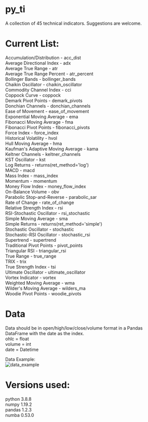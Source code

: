 # py_ti
A collection of 45 technical indicators. Suggestions are welcome.

# Current List:<br />
Accumulation/Distribution - acc_dist<br />
Average Directional Index - adx<br />
Average True Range - atr<br />
Average True Range Percent - atr_percent<br />
Bollinger Bands - bollinger_bands<br />
Chaikin Oscillator - chaikin_oscillator<br />
Commodity Channel Index - cci<br />
Coppock Curve - coppock<br />
Demark Pivot Points - demark_pivots<br />
Donchian Channels - donchian_channels<br />
Ease of Movement - ease_of_movement<br />
Exponential Moving Average - ema<br />
Fibonacci Moving Average - fma<br />
Fibonacci Pivot Points - fibonacci_pivots<br />
Force Index - force_index<br />
Historical Volatility - hvol<br />
Hull Moving Average - hma<br />
Kaufman's Adaptive Moving Average - kama<br />
Keltner Channels - keltner_channels<br />
KST Oscillator - kst<br />
Log Returns - returns(ret_method='log')<br />
MACD - macd<br />
Mass Index - mass_index<br />
Momentum - momentum<br />
Money Flow Index - money_flow_index<br />
On-Balance Volume - obv<br />
Parabolic Stop-and-Reverse - parabolic_sar<br />
Rate of Change - rate_of_change<br />
Relative Strength Index - rsi<br />
RSI-Stochastic Oscillator - rsi_stochastic<br />
Simple Moving Average - sma<br />
Simple Returns - returns(ret_method='simple')<br />
Stochastic Oscillator - stochastic<br />
Stochastic-RSI Oscillator - stochastic_rsi<br />
Supertrend - supertrend<br />
Traditional Pivot Points - pivot_points<br />
Triangular RSI - triangular_rsi<br />
True Range - true_range<br />
TRIX - trix<br />
True Strength Index - tsi<br />
Ultimate Oscillator - ultimate_oscillator<br />
Vortex Indicator - vortex<br />
Weighted Moving Average - wma<br />
Wilder's Moving Average - wilders_ma<br />
Woodie Pivot Points - woodie_pivots<br />

# Data
Data should be in open/high/low/close/volume format in a Pandas DataFrame with the date as the index.<br />
ohlc = float<br />
volume = int<br />
date = Datetime<br />

Data Example:  
![data_example](https://user-images.githubusercontent.com/29778401/105869496-4b36a300-5fc5-11eb-8324-aaa0fc98f37d.png)

# Versions used:
python 3.8.8<br />
numpy 1.19.2<br />
pandas 1.2.3<br />
numba 0.53.0<br />
